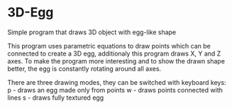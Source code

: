 # 3D-Egg
Simple program that draws 3D object with egg-like shape

This program uses parametric equations to draw points which can be connected to create a 3D egg, 
additionaly this program draws X, Y and Z axes. To make the program more interesting and to show
the drawn shape better, the egg is constantly rotating around all axes.

There are three drawing modes, they can be switched with keyboard keys:
p - draws an egg made only from points
w - draws points connected with lines
s - draws fully textured egg
